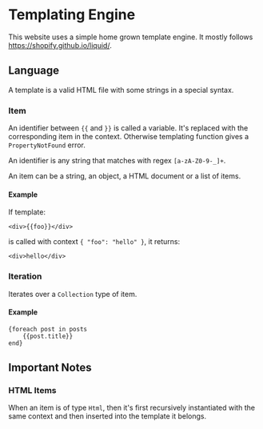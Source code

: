 # Templating Engine

This website uses a simple home grown template engine. It mostly follows https://shopify.github.io/liquid/.

## Language

A template is a valid HTML file with some strings in a special syntax.

### Item

An identifier between `{{` and `}}` is called a variable. It's replaced with the corresponding item in the context. Otherwise templating function gives a `PropertyNotFound` error.

An identifier is any string that matches with regex `[a-zA-Z0-9-_]+`.

An item can be a string, an object, a HTML document or a list of items.

#### Example

If template:

```
<div>{{foo}}</div>
```

is called with context `{ "foo": "hello" }`, it returns:

```
<div>hello</div>
```

### Iteration

Iterates over a `Collection` type of item.

#### Example

```
{foreach post in posts
    {{post.title}}
end}
```

## Important Notes

### HTML Items

When an item is of type `Html`, then it's first recursively instantiated with the same context and then inserted into the template it belongs.

